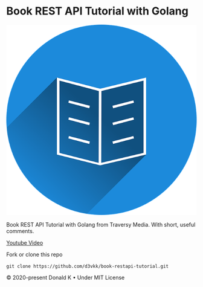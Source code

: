 # Book REST API Tutorial with Golang

![Book](https://github.com/d3vkk/book-restapi-tutorial/blob/master/book.png)

Book REST API Tutorial with Golang from Traversy Media. With short, useful comments.

[Youtube Video](https://www.youtube.com/watch?v=SonwZ6MF5BE)

Fork or clone this repo
```
git clone https://github.com/d3vkk/book-restapi-tutorial.git
```

© 2020-present Donald K • Under MIT License
